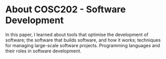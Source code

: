 # About COSC202 - Software Development
In this paper, I learned about tools that optimise the development of software; the software that builds software, and how it works; techniques for managing large-scale software projects. Programming languages and their roles in software development.
